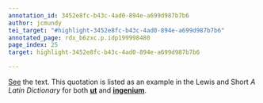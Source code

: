 ```yaml
---
annotation_id: 3452e8fc-b43c-4ad0-894e-a699d987b7b6
author: jcmundy
tei_target: "#highlight-3452e8fc-b43c-4ad0-894e-a699d987b7b6"
annotated_page: rdx_b6zxc.p.idp199998480
page_index: 25
target: highlight-3452e8fc-b43c-4ad0-894e-a699d987b7b6

---
```

[See](http://www.perseus.tufts.edu/hopper/text?doc=Perseus:text:1999.04.0059:entry=ut "Perseus") the text. This quotation is listed as an example in the Lewis and Short *A Latin Dictionary* for both **[ut](http://www.perseus.tufts.edu/hopper/text?doc=Perseus%3Atext%3A1999.04.0059%3Aentry%3Dut "ut")** and **[ingenium](http://www.perseus.tufts.edu/hopper/text?doc=Perseus:text:1999.04.0059:entry=ingenium "ingenium")**.